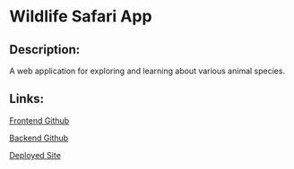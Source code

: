 # Wildlife Safari App

## Description:

A web application for exploring and learning about various animal species.

## Links:

[Frontend Github](https://github.com/Harp27/Wildlife_Safari_Frontend)

[Backend Github](https://github.com/Harp27/Wildlife_Safari_Backend)

[Deployed Site](https://adorable-sawine-d26d8a.netlify.app/)


